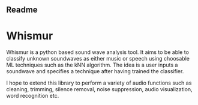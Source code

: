 ## Readme

# Whismur

Whismur is a python based sound wave analysis tool.  It aims to be able to classify unknown soundwaves as either music or speech using choosable ML techniques such as the kNN algorithm.  The idea is a user inputs a soundwave and specifies a technique after having trained the classifier.

I hope to extend this library to perform a variety of audio functions such as cleaning, trimming, silence removal, noise suppression, audio visualization, word recognition etc.
